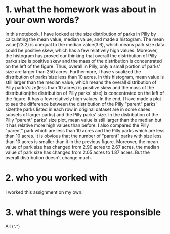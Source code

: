# 1. what the homework was about in your own words?
In this notebook, I have looked at the size distribution of parks in Pilly by calculating the mean value, median value, and made a histogram. 
The mean value(23.2) is unequal to the median value(3.6), which means park size data could be positive skew, which has a few relatively high values.
Moreover, the histogram has proved our thinking that overall the distribution of Pilly parks size is positive skew and the mass of the distribution
is concentrated on the left of the figure. Thus, overall in Pilly, only a small portion of parks' size are larger than 250 acres. 
Furthermore, I have visualized the distribution of parks'size less than 10 acres. In this histogram, mean value is still larger than the median value, which means the overall distribution of Pilly parks'size(less than 10 acres) is positive skew and the mass of the distribution(the distribution of Pilly parks' size) is concentrated on the left of the figure. It has a few relatively high values. 
In the end, I have made a plot to see the difference between the distribution of the Pilly "parent" parks' size(the parks 
listed in each row in original dataset are in some cases subsets of larger parks) and the Pilly parks' size. In the distribution of the Pilly "parent" parks' size plot, mean value is still larger than the median but it has relative more high values than before. I also compared the Pilly "parent" park which are less than 10 acres and the Pilly parks which are less than 10 acres. It is obvious that the number of "parent" parks with size less than 10 acres is smaller than it in the previous figure. Moreover, the mean value of park size has changed from 2.90 acres to 2.67 acres, the median value of park size has changed from 2.05 acres to 1.87 acres. But the overall distribution doesn't change much.

# 2. who you worked with
I worked this assignment on my own. 

# 3. what things were you responsible
All (^.^)

